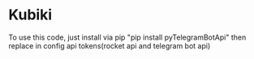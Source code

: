 # Kubiki
To use this code, just install via pip "pip install pyTelegramBotApi" then replace in config api tokens(rocket api and telegram bot api)
